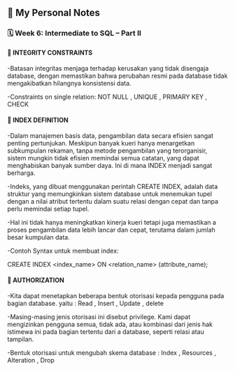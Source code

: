 ## 📘 My Personal Notes

### 🗓️ Week 6: Intermediate to SQL – Part II

#### 📍 INTEGRITY CONSTRAINTS

-Batasan integritas menjaga terhadap kerusakan yang tidak disengaja
database, dengan memastikan bahwa perubahan resmi pada
database tidak mengakibatkan hilangnya konsistensi data.

-Constraints on single relation: NOT NULL , UNIQUE , PRIMARY KEY , CHECK

#### 📍 INDEX DEFINITION

-Dalam manajemen basis data, pengambilan data secara efisien sangat penting
pertunjukan. Meskipun banyak kueri hanya menargetkan subkumpulan rekaman,
tanpa metode pengambilan yang terorganisir, sistem mungkin tidak efisien
memindai semua catatan, yang dapat menghabiskan banyak sumber daya. Ini
di mana INDEX menjadi sangat berharga.

-Indeks, yang dibuat menggunakan perintah CREATE INDEX, adalah data
struktur yang memungkinkan sistem database untuk menemukan tupel dengan a
nilai atribut tertentu dalam suatu relasi dengan cepat dan tanpa perlu
memindai setiap tupel.

-Hal ini tidak hanya meningkatkan kinerja kueri tetapi juga memastikan a
proses pengambilan data lebih lancar dan cepat, terutama dalam jumlah besar
kumpulan data.

-Contoh Syntax untuk membuat index:

CREATE INDEX <index_name> ON <relation_name> (attribute_name);


#### 📍 AUTHORIZATION

-Kita dapat menetapkan beberapa bentuk otorisasi kepada pengguna pada bagian database. yaitu : Read , Insert , Update , delete

-Masing-masing jenis otorisasi ini disebut privilege. Kami dapat mengizinkan
pengguna semua, tidak ada, atau kombinasi dari jenis hak istimewa ini pada bagian tertentu dari a
database, seperti relasi atau tampilan.

-Bentuk otorisasi untuk mengubah skema database : Index , Resources , Alteration , Drop
